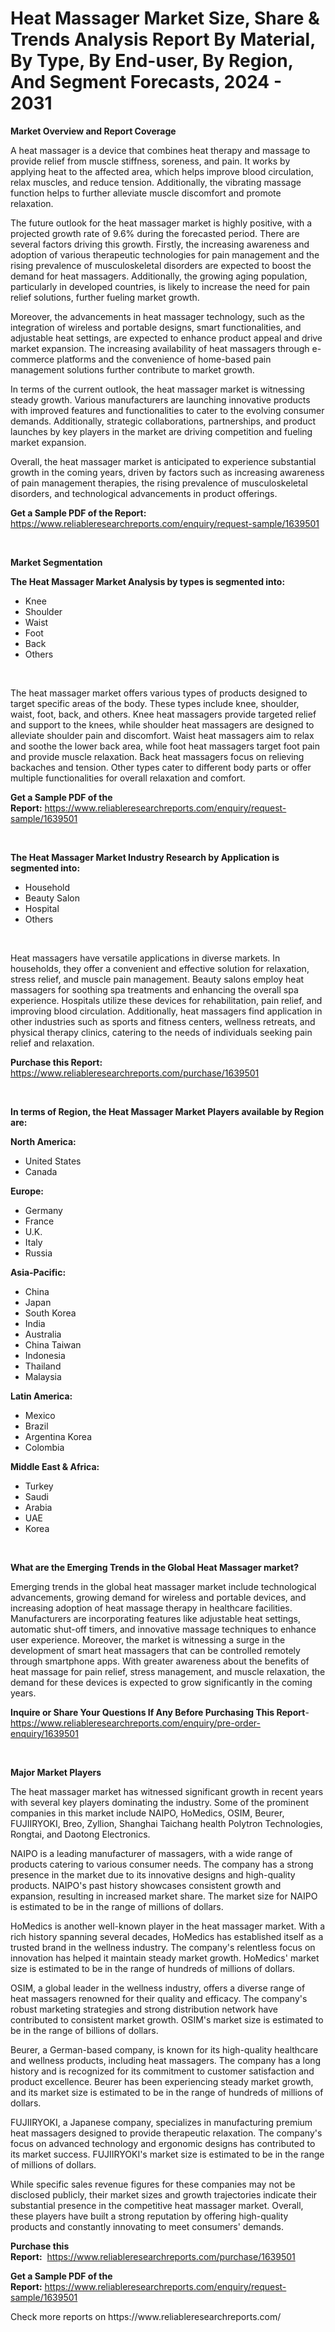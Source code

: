<p><h1>Heat Massager Market Size, Share & Trends Analysis Report By Material, By Type, By End-user, By Region, And Segment Forecasts, 2024 - 2031</h1></p><p><strong>Market Overview and Report Coverage</strong></p>
<p><p>A heat massager is a device that combines heat therapy and massage to provide relief from muscle stiffness, soreness, and pain. It works by applying heat to the affected area, which helps improve blood circulation, relax muscles, and reduce tension. Additionally, the vibrating massage function helps to further alleviate muscle discomfort and promote relaxation.</p><p>The future outlook for the heat massager market is highly positive, with a projected growth rate of 9.6% during the forecasted period. There are several factors driving this growth. Firstly, the increasing awareness and adoption of various therapeutic technologies for pain management and the rising prevalence of musculoskeletal disorders are expected to boost the demand for heat massagers. Additionally, the growing aging population, particularly in developed countries, is likely to increase the need for pain relief solutions, further fueling market growth.</p><p>Moreover, the advancements in heat massager technology, such as the integration of wireless and portable designs, smart functionalities, and adjustable heat settings, are expected to enhance product appeal and drive market expansion. The increasing availability of heat massagers through e-commerce platforms and the convenience of home-based pain management solutions further contribute to market growth.</p><p>In terms of the current outlook, the heat massager market is witnessing steady growth. Various manufacturers are launching innovative products with improved features and functionalities to cater to the evolving consumer demands. Additionally, strategic collaborations, partnerships, and product launches by key players in the market are driving competition and fueling market expansion.</p><p>Overall, the heat massager market is anticipated to experience substantial growth in the coming years, driven by factors such as increasing awareness of pain management therapies, the rising prevalence of musculoskeletal disorders, and technological advancements in product offerings.</p></p>
<p><strong>Get a Sample PDF of the Report:</strong> <a href="https://www.reliableresearchreports.com/enquiry/request-sample/1639501">https://www.reliableresearchreports.com/enquiry/request-sample/1639501</a></p>
<p>&nbsp;</p>
<p><strong>Market Segmentation</strong></p>
<p><strong>The Heat Massager Market Analysis by types is segmented into:</strong></p>
<p><ul><li>Knee</li><li>Shoulder</li><li>Waist</li><li>Foot</li><li>Back</li><li>Others</li></ul></p>
<p>&nbsp;</p>
<p><p>The heat massager market offers various types of products designed to target specific areas of the body. These types include knee, shoulder, waist, foot, back, and others. Knee heat massagers provide targeted relief and support to the knees, while shoulder heat massagers are designed to alleviate shoulder pain and discomfort. Waist heat massagers aim to relax and soothe the lower back area, while foot heat massagers target foot pain and provide muscle relaxation. Back heat massagers focus on relieving backaches and tension. Other types cater to different body parts or offer multiple functionalities for overall relaxation and comfort.</p></p>
<p><strong>Get a Sample PDF of the Report:</strong>&nbsp;<a href="https://www.reliableresearchreports.com/enquiry/request-sample/1639501">https://www.reliableresearchreports.com/enquiry/request-sample/1639501</a></p>
<p>&nbsp;</p>
<p><strong>The Heat Massager Market Industry Research by Application is segmented into:</strong></p>
<p><ul><li>Household</li><li>Beauty Salon</li><li>Hospital</li><li>Others</li></ul></p>
<p>&nbsp;</p>
<p><p>Heat massagers have versatile applications in diverse markets. In households, they offer a convenient and effective solution for relaxation, stress relief, and muscle pain management. Beauty salons employ heat massagers for soothing spa treatments and enhancing the overall spa experience. Hospitals utilize these devices for rehabilitation, pain relief, and improving blood circulation. Additionally, heat massagers find application in other industries such as sports and fitness centers, wellness retreats, and physical therapy clinics, catering to the needs of individuals seeking pain relief and relaxation.</p></p>
<p><strong>Purchase this Report:</strong>&nbsp; <a href="https://www.reliableresearchreports.com/purchase/1639501">https://www.reliableresearchreports.com/purchase/1639501</a></p>
<p>&nbsp;</p>
<p><strong>In terms of Region, the Heat Massager Market Players available by Region are:</strong></p>
<p>
    <p> <strong> North America: </strong>
        <ul>
            <li>United States</li>
            <li>Canada</li>
        </ul>
        </p> 
    <p> <strong> Europe: </strong>
        <ul>
            <li>Germany</li>
            <li>France</li>
            <li>U.K.</li>
            <li>Italy</li>
            <li>Russia</li>
        </ul>
        </p> 
    <p> <strong> Asia-Pacific: </strong>
        <ul>
            <li>China</li>
            <li>Japan</li>
            <li>South Korea</li>
            <li>India</li>
            <li>Australia</li>
            <li>China Taiwan</li>
            <li>Indonesia</li>
            <li>Thailand</li>
            <li>Malaysia</li>
        </ul>
        </p> 
    <p> <strong> Latin America: </strong>
        <ul>
            <li>Mexico</li>
            <li>Brazil</li>
            <li>Argentina Korea</li>
            <li>Colombia</li>
        </ul>
        </p> 
    <p> <strong> Middle East & Africa: </strong>
        <ul>
            <li>Turkey</li>
            <li>Saudi</li>
            <li>Arabia</li>
            <li>UAE</li>
            <li>Korea</li>
        </ul>
    </p>
    </p>
<p>&nbsp;</p>
<p><strong>What are the Emerging Trends in the Global Heat Massager market?</strong></p>
<p><p>Emerging trends in the global heat massager market include technological advancements, growing demand for wireless and portable devices, and increasing adoption of heat massage therapy in healthcare facilities. Manufacturers are incorporating features like adjustable heat settings, automatic shut-off timers, and innovative massage techniques to enhance user experience. Moreover, the market is witnessing a surge in the development of smart heat massagers that can be controlled remotely through smartphone apps. With greater awareness about the benefits of heat massage for pain relief, stress management, and muscle relaxation, the demand for these devices is expected to grow significantly in the coming years.</p></p>
<p><strong>Inquire or Share Your Questions If Any Before Purchasing This Report</strong>- <a href="https://www.reliableresearchreports.com/enquiry/pre-order-enquiry/1639501">https://www.reliableresearchreports.com/enquiry/pre-order-enquiry/1639501</a></p>
<p>&nbsp;</p>
<p><strong>Major Market Players</strong></p>
<p><p>The heat massager market has witnessed significant growth in recent years with several key players dominating the industry. Some of the prominent companies in this market include NAIPO, HoMedics, OSIM, Beurer, FUJIIRYOKI, Breo, Zyllion, Shanghai Taichang health Polytron Technologies, Rongtai, and Daotong Electronics.</p><p>NAIPO is a leading manufacturer of massagers, with a wide range of products catering to various consumer needs. The company has a strong presence in the market due to its innovative designs and high-quality products. NAIPO's past history showcases consistent growth and expansion, resulting in increased market share. The market size for NAIPO is estimated to be in the range of millions of dollars.</p><p>HoMedics is another well-known player in the heat massager market. With a rich history spanning several decades, HoMedics has established itself as a trusted brand in the wellness industry. The company's relentless focus on innovation has helped it maintain steady market growth. HoMedics' market size is estimated to be in the range of hundreds of millions of dollars.</p><p>OSIM, a global leader in the wellness industry, offers a diverse range of heat massagers renowned for their quality and efficacy. The company's robust marketing strategies and strong distribution network have contributed to consistent market growth. OSIM's market size is estimated to be in the range of billions of dollars.</p><p>Beurer, a German-based company, is known for its high-quality healthcare and wellness products, including heat massagers. The company has a long history and is recognized for its commitment to customer satisfaction and product excellence. Beurer has been experiencing steady market growth, and its market size is estimated to be in the range of hundreds of millions of dollars.</p><p>FUJIIRYOKI, a Japanese company, specializes in manufacturing premium heat massagers designed to provide therapeutic relaxation. The company's focus on advanced technology and ergonomic designs has contributed to its market success. FUJIIRYOKI's market size is estimated to be in the range of millions of dollars.</p><p>While specific sales revenue figures for these companies may not be disclosed publicly, their market sizes and growth trajectories indicate their substantial presence in the competitive heat massager market. Overall, these players have built a strong reputation by offering high-quality products and constantly innovating to meet consumers' demands.</p></p>
<p><strong>Purchase this Report:</strong>&nbsp;&nbsp;<a href="https://www.reliableresearchreports.com/purchase/1639501">https://www.reliableresearchreports.com/purchase/1639501</a></p>
<p></p>
<p><strong>Get a Sample PDF of the Report:</strong>&nbsp;<a href="https://www.reliableresearchreports.com/enquiry/request-sample/1639501">https://www.reliableresearchreports.com/enquiry/request-sample/1639501</a></p>
<p>Check more reports on https://www.reliableresearchreports.com/</p>
